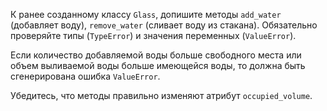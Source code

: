 К ранее созданному классу `Glass`, допишите методы `add_water` (добавляет воду), `remove_water` (сливает воду из стакана).
Обязательно проверяйте типы (`TypeError`) и значения переменных (`ValueError`).

Если количество добавляемой воды больше свободного места или 
объем выливаемой воды больше имеющейся воды, 
то должна быть сгенерирована ошибка `ValueError`.

Убедитесь, что методы правильно изменяют атрибут `occupied_volume`.
